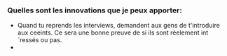 ### Quelles sont les innovations que je peux apporter:

- Quand tu reprends les interviews, demandent aux gens de t'introduire aux ceeints. Ce sera une bonne preuve de si ils sont réelement int´ressés ou pas. 
- 